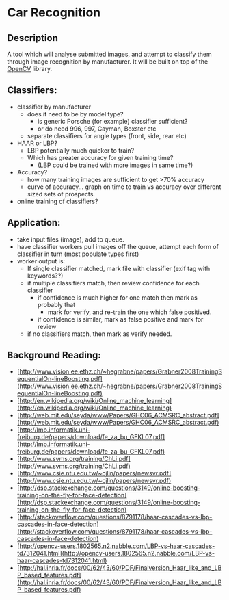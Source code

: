 Car Recognition
======

Description
-----
A tool which will analyse submitted images, and attempt to classify them through image recognition by manufacturer.
It will be built on top of the [OpenCV](http://opencv.org) library.


Classifiers:
----

   * classifier by manufacturer
      * does it need to be by model type?
         * is generic Porsche (for example) classifier sufficient?
         * or do need 996, 997, Cayman, Boxster etc
      * separate classifiers for angle types (front, side, rear etc)
   * HAAR or LBP?
      * LBP potentially much quicker to train?
      * Which has greater accuracy for given training time?
         * (LBP could be trained with more images in same time?)
   * Accuracy?
      * how many training images are sufficient to get >70% accuracy
      * curve of accuracy… graph on time to train vs accuracy over different sized sets of prospects.
   * online training of classifiers?




Application:
----

   * take input files (image), add to queue.
   * have classifier workers pull images off the queue, attempt each form of classifier in turn (most populate types first)
   * worker output is:
      * If single classifier matched, mark file with classifier (exif tag with keywords??) 
      * if multiple classifiers match, then review confidence for each classifier
         * if confidence is much higher for one match then mark as probably that
            * mark for verify, and re-train the one which false positived.
         * if confidence is similar, mark as false positive and mark for review
      * if no classifiers match, then mark as verify needed.


Background Reading:
----

   * [http://www.vision.ee.ethz.ch/~hegrabne/papers/Grabner2008TrainingSequentialOn-lineBoosting.pdf](http://www.vision.ee.ethz.ch/~hegrabne/papers/Grabner2008TrainingSequentialOn-lineBoosting.pdf)
   * [http://en.wikipedia.org/wiki/Online_machine_learning](http://en.wikipedia.org/wiki/Online_machine_learning)
   * [http://web.mit.edu/seyda/www/Papers/GHC06_ACMSRC_abstract.pdf](http://web.mit.edu/seyda/www/Papers/GHC06_ACMSRC_abstract.pdf)
   * [http://lmb.informatik.uni-freiburg.de/papers/download/fe_za_bu_GFKL07.pdf](http://lmb.informatik.uni-freiburg.de/papers/download/fe_za_bu_GFKL07.pdf)
   * [http://www.svms.org/training/ChLi.pdf](http://www.svms.org/training/ChLi.pdf)
   * [http://www.csie.ntu.edu.tw/~cjlin/papers/newsvr.pdf](http://www.csie.ntu.edu.tw/~cjlin/papers/newsvr.pdf)
   * [http://dsp.stackexchange.com/questions/3149/online-boosting-training-on-the-fly-for-face-detection](http://dsp.stackexchange.com/questions/3149/online-boosting-training-on-the-fly-for-face-detection)
   * [http://stackoverflow.com/questions/8791178/haar-cascades-vs-lbp-cascades-in-face-detection](http://stackoverflow.com/questions/8791178/haar-cascades-vs-lbp-cascades-in-face-detection)
   * [http://opencv-users.1802565.n2.nabble.com/LBP-vs-haar-cascades-td7312041.html](http://opencv-users.1802565.n2.nabble.com/LBP-vs-haar-cascades-td7312041.html)
   * [http://hal.inria.fr/docs/00/62/43/60/PDF/Finalversion_Haar_like_and_LBP_based_features.pdf](http://hal.inria.fr/docs/00/62/43/60/PDF/Finalversion_Haar_like_and_LBP_based_features.pdf)
